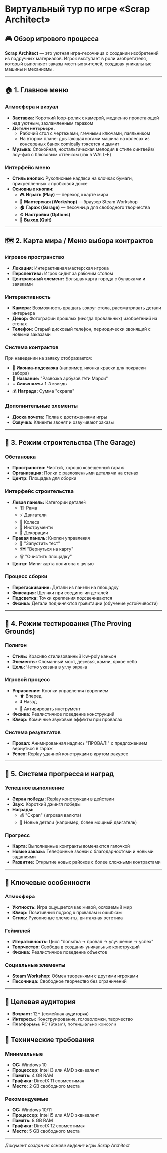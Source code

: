 # Виртуальный тур по игре «Scrap Architect»

## 🎮 Обзор игрового процесса

**Scrap Architect** — это уютная игра-песочница о создании изобретений из подручных материалов. Игрок выступает в роли изобретателя, который выполняет заказы местных жителей, создавая уникальные машины и механизмы.

---

## 🏠 1. Главное меню

### Атмосфера и визуал
- **Заставка:** Короткий loop-ролик с камерой, медленно пролетающей над уютным, захламленным гаражом
- **Детали интерьера:** 
  - Рабочий стол с чертежами, гаечными ключами, паяльником
  - На втором плане: дрыгающая ногами машина на колесах из консервных банок comically трясется и дымит
- **Музыка:** Спокойная, ностальгическая мелодия в стиле синтвейв/лоу-фай с блюзовым оттенком (как в WALL-E)

### Интерфейс меню
- **Стиль кнопок:** Рукописные надписи на клочках бумаги, прикрепленных к пробковой доске
- **Основные кнопки:**
  - 🎮 **Играть (Play)** — переход к карте мира
  - 🔧 **Мастерская (Workshop)** — браузер Steam Workshop
  - 🏠 **Гараж (Garage)** — песочница для свободного творчества
  - ⚙️ **Настройки (Options)**
  - 🚪 **Выход (Quit)**

---

## 🗺️ 2. Карта мира / Меню выбора контрактов

### Игровое пространство
- **Локация:** Интерактивная мастерская игрока
- **Перспектива:** Игрок сидит за рабочим столом
- **Центральный элемент:** Большая карта города с булавками и заявками

### Интерактивность
- **Камера:** Возможность вращать вокруг стола, рассматривать детали интерьера
- **Декор:** Фотографии прошлых (иногда провальных) изобретений на стенах
- **Телефон:** Старый дисковый телефон, периодически звонящий с новыми заказами

### Система контрактов
При наведении на заявку отображается:
- 🎯 **Иконка-подсказка** (например, иконка краски для покраски забора)
- 📝 **Название:** "Развозка арбузов тети Марси"
- ⭐ **Сложность:** 1-3 звезды
- 💰 **Награда:** Сумма "скрапа"

### Дополнительные элементы
- **Доска почета:** Полка с достижениями игры
- **Озвучка:** Клиенты звонят и озвучивают заказы

---

## 🔧 3. Режим строительства (The Garage)

### Обстановка
- **Пространство:** Чистый, хорошо освещенный гараж
- **Организация:** Полки с разложенными деталями на стенах
- **Центр:** Площадка для сборки

### Интерфейс строительства
- **Левая панель:** Категории деталей
  - 🏗️ Рама
  - ⚡ Двигатели
  - 🛞 Колеса
  - 🔧 Инструменты
  - 🎨 Декорации
- **Правая панель:** Кнопки управления
  - 🚀 "Запустить тест"
  - 🗺️ "Вернуться на карту"
  - 🗑️ "Очистить площадку"
- **Центр:** Мини-карта полигона с целью

### Процесс сборки
- **Перетаскивание:** Детали из панели на площадку
- **Фиксация:** Щелчки при соединении деталей
- **Подсветка:** Точки крепления подсвечиваются
- **Физика:** Детали подчиняются гравитации (обучение устойчивости)

---

## 🏁 4. Режим тестирования (The Proving Grounds)

### Полигон
- **Стиль:** Красиво стилизованный low-poly каньон
- **Элементы:** Сломанный мост, деревья, камни, яркое небо
- **Цель:** Четко указана в углу экрана

### Игровой процесс
- **Управление:** Кнопки управления творением
  - ⬆️ Вперед
  - ⬇️ Назад
  - 🔧 Активировать инструмент
- **Физика:** Реалистичное поведение конструкций
- **Юмор:** Комичные звуковые эффекты при провалах

### Система результатов
- **Провал:** Анимированная надпись "ПРОВАЛ!" с предложением вернуться в гараж
- **Успех:** Replay удачной конструкции в крутом ракурсе

---

## 🎉 5. Система прогресса и наград

### Успешное выполнение
- **Экран победы:** Replay конструкции в действии
- **Звук:** Короткий джингл победы
- **Награды:** 
  - 💰 "Скрап" (игровая валюта)
  - 🔧 Новые детали (например, более мощный двигатель)

### Прогресс
- **Карта:** Выполненные контракты помечаются галочкой
- **Новые заказы:** Телефонные звонки с благодарностями и новыми заданиями
- **Развитие:** Открытие новых районов с более сложными контрактами

---

## 🎨 Ключевые особенности

### Атмосфера
- **Уютность:** Игра ощущается как живой, осязаемый мир
- **Юмор:** Позитивный подход к провалам и ошибкам
- **Стиль:** Рукописные элементы, винтажная эстетика

### Геймплей
- **Итеративность:** Цикл "попытка → провал → улучшение → успех"
- **Творчество:** Свобода в создании уникальных конструкций
- **Физика:** Реалистичное поведение объектов

### Социальные элементы
- **Steam Workshop:** Обмен творениями с другими игроками
- **Песочница:** Свободное творчество без ограничений

---

## 🎯 Целевая аудитория

- **Возраст:** 12+ (семейная аудитория)
- **Интересы:** Конструирование, головоломки, творчество
- **Платформы:** PC (Steam), потенциально консоли

## 🚀 Технические требования

### Минимальные
- **ОС:** Windows 10
- **Процессор:** Intel i3 или AMD эквивалент
- **Память:** 4 GB RAM
- **Графика:** DirectX 11 совместимая
- **Место:** 2 GB свободного места

### Рекомендуемые
- **ОС:** Windows 10/11
- **Процессор:** Intel i5 или AMD эквивалент
- **Память:** 8 GB RAM
- **Графика:** DirectX 12 совместимая
- **Место:** 5 GB свободного места

---

*Документ создан на основе видения игры Scrap Architect*
